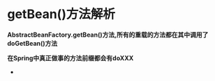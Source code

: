#  getBean()方法解析

**AbstractBeanFactory.getBean()方法,所有的重载的方法都在其中调用了doGetBean()方法**   

**在Spring中真正做事的方法前缀都会有doXXX**

* 